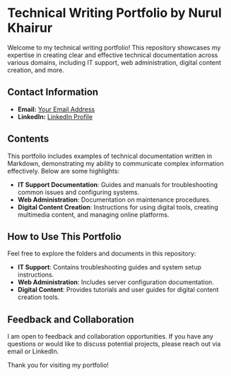 # Technical Writing Portfolio by Nurul Khairur

Welcome to my technical writing portfolio! This repository showcases my expertise in creating clear and effective technical documentation across various domains, including IT support, web administration, digital content creation, and more.

## Contact Information

- **Email:** [Your Email Address](mailto:fatihakhairur@gmail.com)
- **LinkedIn:** [LinkedIn Profile](https://www.linkedin.com/in/fatihah-khairur)

## Contents

This portfolio includes examples of technical documentation written in Markdown, demonstrating my ability to communicate complex information effectively. Below are some highlights:

- **IT Support Documentation**: Guides and manuals for troubleshooting common issues and configuring systems.
- **Web Administration**: Documentation on maintenance procedures.
- **Digital Content Creation**: Instructions for using digital tools, creating multimedia content, and managing online platforms.

## How to Use This Portfolio

Feel free to explore the folders and documents in this repository:
- **IT Support**: Contains troubleshooting guides and system setup instructions.
- **Web Administration**: Includes server configuration documentation.
- **Digital Content**: Provides tutorials and user guides for digital content creation tools.

## Feedback and Collaboration

I am open to feedback and collaboration opportunities. If you have any questions or would like to discuss potential projects, please reach out via email or LinkedIn.

Thank you for visiting my portfolio!

